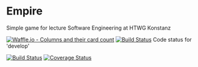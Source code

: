 # Empire
Simple game for lecture Software Engineering at HTWG Konstanz


[![Waffle.io - Columns and their card count](https://badge.waffle.io/Luckytama/Empire.svg?columns=all)](https://waffle.io/Luckytama/Empire)
[![Build Status](https://travis-ci.org/Luckytama/Empire.svg?branch=develope)](https://travis-ci.org/Luckytama/Empire)
Code status for 'develop'


[![Build Status](https://travis-ci.org/Luckytama/Empire.svg?branch=develop)](https://travis-ci.org/Luckytama/Empire)
[![Coverage Status](https://coveralls.io/repos/github/Luckytama/Empire/badge.svg?branch=develop)](https://coveralls.io/github/Luckytama/Empire?branch=develop)
